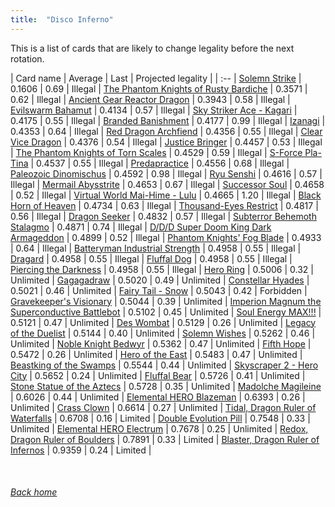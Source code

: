 ```yaml
---
title:  "Disco Inferno"
---
```


This is a list of cards that are likely to change legality before the next rotation.

| Card name | Average | Last | Projected legality |
| :-- |
[Solemn Strike](https://db.ygoprodeck.com/card/?search=Solemn%20Strike) | 0.1606 | 0.69 | Illegal |
[The Phantom Knights of Rusty Bardiche](https://db.ygoprodeck.com/card/?search=The%20Phantom%20Knights%20of%20Rusty%20Bardiche) | 0.3571 | 0.62 | Illegal |
[Ancient Gear Reactor Dragon](https://db.ygoprodeck.com/card/?search=Ancient%20Gear%20Reactor%20Dragon) | 0.3943 | 0.58 | Illegal |
[Evilswarm Bahamut](https://db.ygoprodeck.com/card/?search=Evilswarm%20Bahamut) | 0.4134 | 0.57 | Illegal |
[Sky Striker Ace - Kagari](https://db.ygoprodeck.com/card/?search=Sky%20Striker%20Ace%20-%20Kagari) | 0.4175 | 0.55 | Illegal |
[Branded Banishment](https://db.ygoprodeck.com/card/?search=Branded%20Banishment) | 0.4177 | 0.99 | Illegal |
[Izanagi](https://db.ygoprodeck.com/card/?search=Izanagi) | 0.4353 | 0.64 | Illegal |
[Red Dragon Archfiend](https://db.ygoprodeck.com/card/?search=Red%20Dragon%20Archfiend) | 0.4356 | 0.55 | Illegal |
[Clear Vice Dragon](https://db.ygoprodeck.com/card/?search=Clear%20Vice%20Dragon) | 0.4376 | 0.54 | Illegal |
[Justice Bringer](https://db.ygoprodeck.com/card/?search=Justice%20Bringer) | 0.4457 | 0.53 | Illegal |
[The Phantom Knights of Torn Scales](https://db.ygoprodeck.com/card/?search=The%20Phantom%20Knights%20of%20Torn%20Scales) | 0.4529 | 0.59 | Illegal |
[S-Force Pla-Tina](https://db.ygoprodeck.com/card/?search=S-Force%20Pla-Tina) | 0.4537 | 0.55 | Illegal |
[Predapractice](https://db.ygoprodeck.com/card/?search=Predapractice) | 0.4556 | 0.68 | Illegal |
[Paleozoic Dinomischus](https://db.ygoprodeck.com/card/?search=Paleozoic%20Dinomischus) | 0.4592 | 0.98 | Illegal |
[Ryu Senshi](https://db.ygoprodeck.com/card/?search=Ryu%20Senshi) | 0.4616 | 0.57 | Illegal |
[Mermail Abysstrite](https://db.ygoprodeck.com/card/?search=Mermail%20Abysstrite) | 0.4653 | 0.67 | Illegal |
[Successor Soul](https://db.ygoprodeck.com/card/?search=Successor%20Soul) | 0.4658 | 0.52 | Illegal |
[Virtual World Mai-Hime - Lulu](https://db.ygoprodeck.com/card/?search=Virtual%20World%20Mai-Hime%20-%20Lulu) | 0.4665 | 1.20 | Illegal |
[Black Horn of Heaven](https://db.ygoprodeck.com/card/?search=Black%20Horn%20of%20Heaven) | 0.4734 | 0.63 | Illegal |
[Thousand-Eyes Restrict](https://db.ygoprodeck.com/card/?search=Thousand-Eyes%20Restrict) | 0.4817 | 0.56 | Illegal |
[Dragon Seeker](https://db.ygoprodeck.com/card/?search=Dragon%20Seeker) | 0.4832 | 0.57 | Illegal |
[Subterror Behemoth Stalagmo](https://db.ygoprodeck.com/card/?search=Subterror%20Behemoth%20Stalagmo) | 0.4871 | 0.74 | Illegal |
[D/D/D Super Doom King Dark Armageddon](https://db.ygoprodeck.com/card/?search=D/D/D%20Super%20Doom%20King%20Dark%20Armageddon) | 0.4899 | 0.52 | Illegal |
[Phantom Knights' Fog Blade](https://db.ygoprodeck.com/card/?search=Phantom%20Knights'%20Fog%20Blade) | 0.4933 | 0.64 | Illegal |
[Batteryman Industrial Strength](https://db.ygoprodeck.com/card/?search=Batteryman%20Industrial%20Strength) | 0.4958 | 0.55 | Illegal |
[Dragard](https://db.ygoprodeck.com/card/?search=Dragard) | 0.4958 | 0.55 | Illegal |
[Fluffal Dog](https://db.ygoprodeck.com/card/?search=Fluffal%20Dog) | 0.4958 | 0.55 | Illegal |
[Piercing the Darkness](https://db.ygoprodeck.com/card/?search=Piercing%20the%20Darkness) | 0.4958 | 0.55 | Illegal |
[Hero Ring](https://db.ygoprodeck.com/card/?search=Hero%20Ring) | 0.5006 | 0.32 | Unlimited |
[Gagagadraw](https://db.ygoprodeck.com/card/?search=Gagagadraw) | 0.5020 | 0.49 | Unlimited |
[Constellar Hyades](https://db.ygoprodeck.com/card/?search=Constellar%20Hyades) | 0.5021 | 0.46 | Unlimited |
[Fairy Tail - Snow](https://db.ygoprodeck.com/card/?search=Fairy%20Tail%20-%20Snow) | 0.5043 | 0.42 | Forbidden |
[Gravekeeper's Visionary](https://db.ygoprodeck.com/card/?search=Gravekeeper's%20Visionary) | 0.5044 | 0.39 | Unlimited |
[Imperion Magnum the Superconductive Battlebot](https://db.ygoprodeck.com/card/?search=Imperion%20Magnum%20the%20Superconductive%20Battlebot) | 0.5102 | 0.45 | Unlimited |
[Soul Energy MAX!!!](https://db.ygoprodeck.com/card/?search=Soul%20Energy%20MAX!!!) | 0.5121 | 0.47 | Unlimited |
[Des Wombat](https://db.ygoprodeck.com/card/?search=Des%20Wombat) | 0.5129 | 0.26 | Unlimited |
[Legacy of the Duelist](https://db.ygoprodeck.com/card/?search=Legacy%20of%20the%20Duelist) | 0.5144 | 0.40 | Unlimited |
[Solemn Wishes](https://db.ygoprodeck.com/card/?search=Solemn%20Wishes) | 0.5262 | 0.46 | Unlimited |
[Noble Knight Bedwyr](https://db.ygoprodeck.com/card/?search=Noble%20Knight%20Bedwyr) | 0.5362 | 0.47 | Unlimited |
[Fifth Hope](https://db.ygoprodeck.com/card/?search=Fifth%20Hope) | 0.5472 | 0.26 | Unlimited |
[Hero of the East](https://db.ygoprodeck.com/card/?search=Hero%20of%20the%20East) | 0.5483 | 0.47 | Unlimited |
[Beastking of the Swamps](https://db.ygoprodeck.com/card/?search=Beastking%20of%20the%20Swamps) | 0.5544 | 0.44 | Unlimited |
[Skyscraper 2 - Hero City](https://db.ygoprodeck.com/card/?search=Skyscraper%202%20-%20Hero%20City) | 0.5652 | 0.24 | Unlimited |
[Fluffal Bear](https://db.ygoprodeck.com/card/?search=Fluffal%20Bear) | 0.5726 | 0.41 | Unlimited |
[Stone Statue of the Aztecs](https://db.ygoprodeck.com/card/?search=Stone%20Statue%20of%20the%20Aztecs) | 0.5728 | 0.35 | Unlimited |
[Madolche Magileine](https://db.ygoprodeck.com/card/?search=Madolche%20Magileine) | 0.6026 | 0.44 | Unlimited |
[Elemental HERO Blazeman](https://db.ygoprodeck.com/card/?search=Elemental%20HERO%20Blazeman) | 0.6393 | 0.26 | Unlimited |
[Crass Clown](https://db.ygoprodeck.com/card/?search=Crass%20Clown) | 0.6614 | 0.27 | Unlimited |
[Tidal, Dragon Ruler of Waterfalls](https://db.ygoprodeck.com/card/?search=Tidal,%20Dragon%20Ruler%20of%20Waterfalls) | 0.6708 | 0.16 | Limited |
[Double Evolution Pill](https://db.ygoprodeck.com/card/?search=Double%20Evolution%20Pill) | 0.7548 | 0.33 | Unlimited |
[Elemental HERO Electrum](https://db.ygoprodeck.com/card/?search=Elemental%20HERO%20Electrum) | 0.7678 | 0.25 | Unlimited |
[Redox, Dragon Ruler of Boulders](https://db.ygoprodeck.com/card/?search=Redox,%20Dragon%20Ruler%20of%20Boulders) | 0.7891 | 0.33 | Limited |
[Blaster, Dragon Ruler of Infernos](https://db.ygoprodeck.com/card/?search=Blaster,%20Dragon%20Ruler%20of%20Infernos) | 0.9359 | 0.24 | Limited |

<br>

###### [Back home](index)